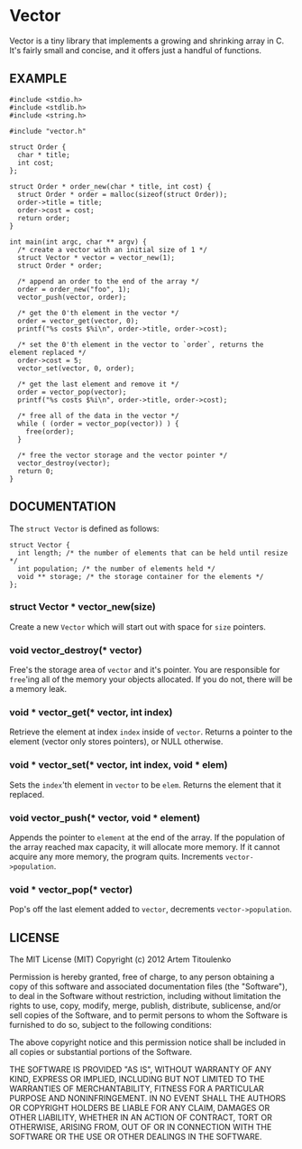 # Vector

Vector is a tiny library that implements a growing and shrinking array in C. It's fairly small and concise, and it offers just a handful of functions.

## EXAMPLE

    #include <stdio.h>
    #include <stdlib.h>
    #include <string.h>

    #include "vector.h"

    struct Order {
      char * title;
      int cost;
    };

    struct Order * order_new(char * title, int cost) {
      struct Order * order = malloc(sizeof(struct Order));
      order->title = title;
      order->cost = cost;
      return order;
    }

    int main(int argc, char ** argv) {
      /* create a vector with an initial size of 1 */
      struct Vector * vector = vector_new(1);
      struct Order * order;

      /* append an order to the end of the array */
      order = order_new("foo", 1);
      vector_push(vector, order);

      /* get the 0'th element in the vector */
      order = vector_get(vector, 0);
      printf("%s costs $%i\n", order->title, order->cost);

      /* set the 0'th element in the vector to `order`, returns the element replaced */
      order->cost = 5;
      vector_set(vector, 0, order);

      /* get the last element and remove it */
      order = vector_pop(vector);
      printf("%s costs $%i\n", order->title, order->cost);

      /* free all of the data in the vector */
      while ( (order = vector_pop(vector)) ) {
        free(order);
      }

      /* free the vector storage and the vector pointer */
      vector_destroy(vector);
      return 0;
    }

## DOCUMENTATION

The `struct Vector` is defined as follows:

    struct Vector {
      int length; /* the number of elements that can be held until resize */
      int population; /* the number of elements held */
      void ** storage; /* the storage container for the elements */
    };

### struct Vector * vector\_new(size)

Create a new `Vector` which will start out with space for `size` pointers.

### void vector\_destroy(\* vector)

Free's the storage area of `vector` and it's pointer. You are responsible for `free`'ing all of the memory your objects allocated. If you do not, there will be a memory leak.

### void * vector\_get(\* vector, int index)

Retrieve the element at index `index` inside of `vector`. Returns a pointer to the element (vector only stores pointers), or NULL otherwise.

### void * vector\_set(\* vector, int index, void \* elem)

Sets the `index`'th element in `vector` to be `elem`. Returns the element that it replaced.

### void vector\_push(\* vector, void \* element)

Appends the pointer to `element` at the end of the array. If the population of the array reached max capacity, it will allocate more memory. If it cannot acquire any more memory, the program quits. Increments `vector->population`.

### void * vector_pop(\* vector)

Pop's off the last element added to `vector`, decrements `vector->population`.

## LICENSE

The MIT License (MIT)
Copyright (c) 2012 Artem Titoulenko

Permission is hereby granted, free of charge, to any person obtaining a copy of this software and associated documentation files (the "Software"), to deal in the Software without restriction, including without limitation the rights to use, copy, modify, merge, publish, distribute, sublicense, and/or sell copies of the Software, and to permit persons to whom the Software is furnished to do so, subject to the following conditions:

The above copyright notice and this permission notice shall be included in all copies or substantial portions of the Software.

THE SOFTWARE IS PROVIDED "AS IS", WITHOUT WARRANTY OF ANY KIND, EXPRESS OR IMPLIED, INCLUDING BUT NOT LIMITED TO THE WARRANTIES OF MERCHANTABILITY, FITNESS FOR A PARTICULAR PURPOSE AND NONINFRINGEMENT. IN NO EVENT SHALL THE AUTHORS OR COPYRIGHT HOLDERS BE LIABLE FOR ANY CLAIM, DAMAGES OR OTHER LIABILITY, WHETHER IN AN ACTION OF CONTRACT, TORT OR OTHERWISE, ARISING FROM, OUT OF OR IN CONNECTION WITH THE SOFTWARE OR THE USE OR OTHER DEALINGS IN THE SOFTWARE.
